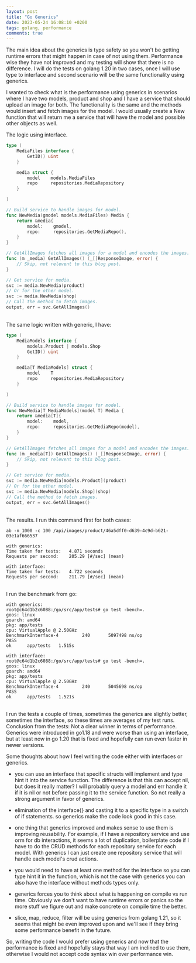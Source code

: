 ```yaml
---
layout: post
title: "Go Generics"
date: 2023-05-24 16:08:10 +0200
tags: golang, performance
comments: true
---
```


The main idea about the generics is type safety so you won't be getting runtime errors that might happen in case of not using them. Performance wise they have not improved and my testing will show that there is no difference. I will do the tests on golang 1.20 in two cases, once I will use type to interface and second scenario will be the same functionality using generics.

I wanted to check what is the performance using generics in scenarios where I have two models, product and shop and I have a service that should upload an image for both. The functionality is the same and the methods would insert and fetch images for the model. I would usually create a New function that will return me a service that will have the model and possible other objects as well.

The logic using interface.

```go
type (
    MediaFiles interface {
		GetID() uint
	}

    media struct {
    	model    models.MediaFiles
    	repo     repositories.MediaRepository
    }

)

// Build service to handle images for model.
func NewMedia(gmodel models.MediaFiles) Media {
	return &media{
		model:    gmodel,
		repo:     repositories.GetMediaRepo(),
	}
}

// GetAllImages fetches all images for a model and encodes the images.
func (m _media) GetAllImages() (_[]ResponseImage, error) {
	// Skip, not relevent to this blog post.
}

// Get service for media.
svc := media.NewMedia(product)
// Or for the other model.
svc := media.NewMedia(shop)
// Call the method to fetch images.
output, err = svc.GetAllImages()
```

<br/>
The same logic written with generic, I have:

```go
type (
    MediaModels interface {
        models.Product | models.Shop
        GetID() uint
    }

    media[T MediaModels] struct {
    	model    T
    	repo     repositories.MediaRepository
    }

)

// Build service to handle images for model.
func NewMedia[T MediaModels](model T) Media {
	return &media[T]{
		model:    model,
		repo:     repositories.GetMediaRepo(model),
	}
}

// GetAllImages fetches all images for a model and encodes the images.
func (m _media[T]) GetAllImages() (_[]ResponseImage, error) {
	// Skip, not relevent to this blog post.
}

// Get service for media.
svc := media.NewMedia[models.Product](product)
// Or for the other model.
svc := media.NewMedia[models.Shop](shop)
// Call the method to fetch images.
output, err = svc.GetAllImages()
```

<br/>
The results. I run this command first for both cases:

```
ab -n 1000 -c 100 /api/images/product/46a5dff0-d639-4c9d-b621-03e1af666537

with generics:
Time taken for tests:   4.871 seconds
Requests per second:    205.29 [#/sec] (mean)

with interface:
Time taken for tests:   4.722 seconds
Requests per second:    211.79 [#/sec] (mean)
```

<br/>
I run the benchmark from go:

```
with generics:
root@c64d1b2c6088:/go/src/app/tests# go test -bench=.
goos: linux
goarch: amd64
pkg: app/tests
cpu: VirtualApple @ 2.50GHz
BenchmarkInterface-4   	     240	   5097498 ns/op
PASS
ok  	app/tests	1.515s

with interface:
root@c64d1b2c6088:/go/src/app/tests# go test -bench=.
goos: linux
goarch: amd64
pkg: app/tests
cpu: VirtualApple @ 2.50GHz
BenchmarkInterface-4   	     240	   5045698 ns/op
PASS
ok  	app/tests	1.521s
```

<br/>
I run the tests a couple of times, sometimes the generics are slightly better, sometimes the interface, so these times are averages of my test runs.
Conclusion from the tests:
Not a clear winner in terms of performance. Generics were introduced in go1.18 and were worse than using an interface, but at least now in go 1.20 that is fixed and hopefully can run even faster in newer versions.

Some thoughts about how I feel writing the code either with interfaces or generics.

- you can use an interface that specific structs will implement and type hint it into the service function. The difference is that this can accept nil, but does it really matter? I will probably query a model and err handle it if it is nil or not before passing it to the service function. So not really a strong argument in favor of generics.

- elimination of the interface{} and casting it to a specific type in a switch of if statements. so generics make the code look good in this case.

- one thing that generics improved and makes sense to use them is improving reusability. For example, if I have a repository service and use orm for db interactions, it seems a lot of duplication, boilerplate code if I have to do the CRUD methods for each repository service for each model. With generics I can just create one repository service that will handle each model's crud actions.

- you would need to have at least one method for the interface so you can type hint it in the function, which is not the case with generics you can also have the interface without methods types only.

- generics forces you to think about what is happening on compile vs run time. Obviously we don't want to have runtime errors or panics so the more stuff we figure out and make concrete on compile time the better.

- slice, map, reduce, filter will be using generics from golang 1.21, so it seems that might be even improved upon and we'll see if they bring some performance benefit in the future.

So, writing the code I would prefer using generics and now that the performance is fixed and hopefully stays that way I am inclined to use them, otherwise I would not accept code syntax win over performance win.
